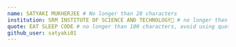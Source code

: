 ```yaml
---
name: SATYAKI MUKHERJEE # No longer than 28 characters
institution: SRM INSTITUTE OF SCIENCE AND TECHNOLOGY🚩 # no longer than 58 characters
quote: EAT SLEEP CODE # no longer than 100 characters, avoid using quotes(") to guarantee the format remains the same.
github_user: satyaki01
---
```

